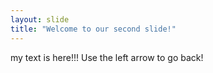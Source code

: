 ```yaml
---
layout: slide
title: "Welcome to our second slide!"
---
```

my text is here!!!
Use the left arrow to go back!